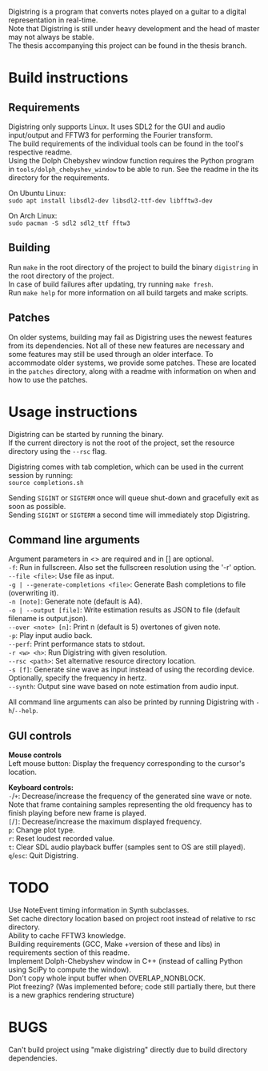 Digistring is a program that converts notes played on a guitar to a digital representation in real-time.  
Note that Digistring is still under heavy development and the head of master may not always be stable.  
The thesis accompanying this project can be found in the thesis branch.


# Build instructions
## Requirements
Digistring only supports Linux. It uses SDL2 for the GUI and audio input/output and FFTW3 for performing the Fourier transform.  
The build requirements of the individual tools can be found in the tool's respective readme.  
Using the Dolph Chebyshev window function requires the Python program in `tools/dolph_chebyshev_window` to be able to run. See the readme in the its directory for the requirements.

On Ubuntu Linux:  
`sudo apt install libsdl2-dev libsdl2-ttf-dev libfftw3-dev`

On Arch Linux:  
`sudo pacman -S sdl2 sdl2_ttf fftw3`

## Building
Run `make` in the root directory of the project to build the binary `digistring` in the root directory of the project.  
In case of build failures after updating, try running `make fresh`.  
Run `make help` for more information on all build targets and make scripts.

## Patches
On older systems, building may fail as Digistring uses the newest features from its dependencies. Not all of these new features are necessary and some features may still be used through an older interface. To accommodate older systems, we provide some patches. These are located in the `patches` directory, along with a readme with information on when and how to use the patches.


# Usage instructions
Digistring can be started by running the binary.  
If the current directory is not the root of the project, set the resource directory using the `--rsc` flag.

Digistring comes with tab completion, which can be used in the current session by running:  
`source completions.sh`

Sending `SIGINT` or `SIGTERM` once will queue shut-down and gracefully exit as soon as possible.  
Sending `SIGINT` or `SIGTERM` a second time will immediately stop Digistring.

## Command line arguments
Argument parameters in <> are required and in [] are optional.  
`-f`: Run in fullscreen. Also set the fullscreen resolution using the '-r' option.  
`--file <file>`: Use file as input.  
`-g | --generate-completions <file>`: Generate Bash completions to file (overwriting it).  
`-n [note]`: Generate note (default is A4).  
`-o | --output [file]`: Write estimation results as JSON to file (default filename is output.json).  
`--over <note> [n]`: Print n (default is 5) overtones of given note.  
`-p`: Play input audio back.  
`--perf`: Print performance stats to stdout.  
`-r <w> <h>`: Run Digistring with given resolution.  
`--rsc <path>`: Set alternative resource directory location.  
`-s [f]`: Generate sine wave as input instead of using the recording device. Optionally, specify the frequency in hertz.  
`--synth`: Output sine wave based on note estimation from audio input.

All command line arguments can also be printed by running Digistring with `-h`/`--help`.

## GUI controls
**Mouse controls**  
Left mouse button: Display the frequency corresponding to the cursor's location.

**Keyboard controls:**  
`-`/`+`: Decrease/increase the frequency of the generated sine wave or note. Note that frame containing samples representing the old frequency has to finish playing before new frame is played.  
`[`/`]`: Decrease/increase the maximum displayed frequency.  
`p`: Change plot type.  
`r`: Reset loudest recorded value.  
`t`: Clear SDL audio playback buffer (samples sent to OS are still played).  
`q`/`esc`: Quit Digistring.


# TODO
Use NoteEvent timing information in Synth subclasses.  
Set cache directory location based on project root instead of relative to rsc directory.  
Ability to cache FFTW3 knowledge.  
Building requirements (GCC, Make +version of these and libs) in requirements section of this readme.  
Implement Dolph-Chebyshev window in C++ (instead of calling Python using SciPy to compute the window).  
Don't copy whole input buffer when OVERLAP_NONBLOCK.  
Plot freezing? (Was implemented before; code still partially there, but there is a new graphics rendering structure)


# BUGS
Can't build project using "make digistring" directly due to build directory dependencies.
